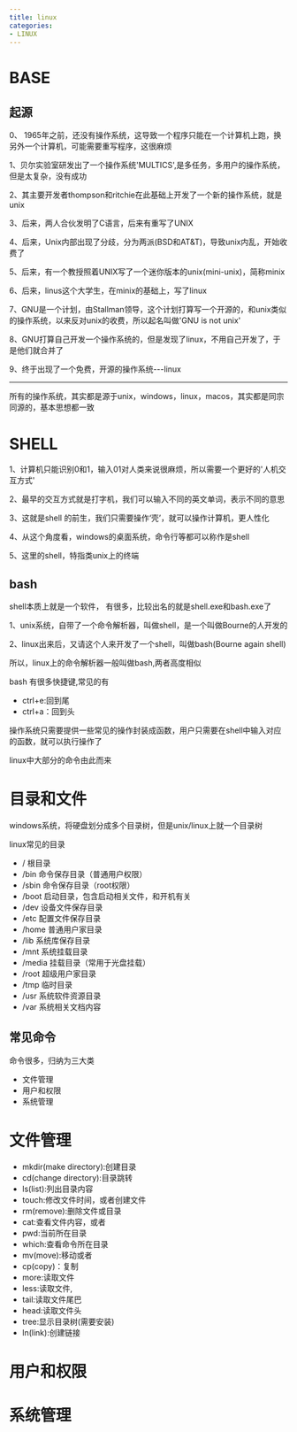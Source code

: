 ```yaml
---
title: linux
categories: 
- LINUX
---
```


# BASE
## 起源

0、 1965年之前，还没有操作系统，这导致一个程序只能在一个计算机上跑，换另外一个计算机，可能需要重写程序，这很麻烦

1、贝尔实验室研发出了一个操作系统'MULTICS',是多任务，多用户的操作系统，但是太复杂，没有成功

2、其主要开发者thompson和ritchie在此基础上开发了一个新的操作系统，就是unix

3、后来，两人合伙发明了C语言，后来有重写了UNIX

4、后来，Unix内部出现了分歧，分为两派(BSD和AT&T)，导致unix内乱，开始收费了

5、后来，有一个教授照着UNIX写了一个迷你版本的unix(mini-unix)，简称minix

6、后来，linus这个大学生，在minix的基础上，写了linux

7、GNU是一个计划，由Stallman领导，这个计划打算写一个开源的，和unix类似的操作系统，以来反对unix的收费，所以起名叫做'GNU is not unix'

8、GNU打算自己开发一个操作系统的，但是发现了linux，不用自己开发了，于是他们就合并了

9、终于出现了一个免费，开源的操作系统---linux


----------------

所有的操作系统，其实都是源于unix，windows，linux，macos，其实都是同宗同源的，基本思想都一致

# SHELL



1、计算机只能识别0和1，输入01对人类来说很麻烦，所以需要一个更好的'人机交互方式'

2、最早的交互方式就是打字机，我们可以输入不同的英文单词，表示不同的意思

3、这就是shell 的前生，我们只需要操作‘壳’，就可以操作计算机，更人性化

4、从这个角度看，windows的桌面系统，命令行等都可以称作是shell

5、这里的shell，特指类unix上的终端



## bash


shell本质上就是一个软件， 有很多，比较出名的就是shell.exe和bash.exe了

1、unix系统，自带了一个命令解析器，叫做shell，是一个叫做Bourne的人开发的

2、linux出来后，又请这个人来开发了一个shell，叫做bash(Bourne again shell)

所以，linux上的命令解析器一般叫做bash,两者高度相似

bash 有很多快捷键,常见的有

- ctrl+e:回到尾
- ctrl+a：回到头


操作系统只需要提供一些常见的操作封装成函数，用户只需要在shell中输入对应的函数，就可以执行操作了

linux中大部分的命令由此而来


# 目录和文件

windows系统，将硬盘划分成多个目录树，但是unix/linux上就一个目录树

linux常见的目录


- / 根目录
- /bin 命令保存目录（普通用户权限）
- /sbin 命令保存目录（root权限）
- /boot 启动目录，包含启动相关文件，和开机有关
- /dev 设备文件保存目录
- /etc 配置文件保存目录
- /home 普通用户家目录
- /lib 系统库保存目录
- /mnt 系统挂载目录
- /media 挂载目录（常用于光盘挂载）
- /root 超级用户家目录
- /tmp 临时目录
- /usr 系统软件资源目录
- /var 系统相关文档内容


## 常见命令

命令很多，归纳为三大类

- 文件管理
- 用户和权限
- 系统管理


# 文件管理

- mkdir(make directory):创建目录
- cd(change directory):目录跳转
- ls(list):列出目录内容
- touch:修改文件时间，或者创建文件
- rm(remove):删除文件或目录
- cat:查看文件内容，或者
- pwd:当前所在目录
- which:查看命令所在目录
- mv(move):移动或者
- cp(copy)：复制
- more:读取文件
- less:读取文件,
- tail:读取文件尾巴
- head:读取文件头
- tree:显示目录树(需要安装)
- ln(link):创建链接

# 用户和权限
# 系统管理






